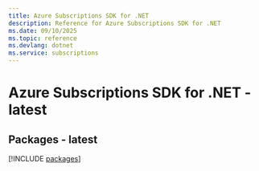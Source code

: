 ```yaml
---
title: Azure Subscriptions SDK for .NET
description: Reference for Azure Subscriptions SDK for .NET
ms.date: 09/10/2025
ms.topic: reference
ms.devlang: dotnet
ms.service: subscriptions
---
```

# Azure Subscriptions SDK for .NET - latest
## Packages - latest
[!INCLUDE [packages](subscriptions-index.md)]